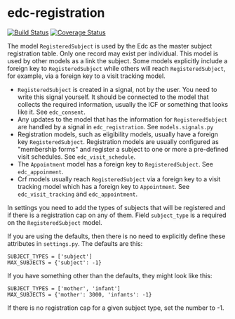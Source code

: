 # edc-registration

[![Build Status](https://travis-ci.org/botswana-harvard/edc-registration.svg?branch=develop)](https://travis-ci.org/botswana-harvard/edc-registration) [![Coverage Status](https://coveralls.io/repos/botswana-harvard/edc-registration/badge.svg?branch=develop&service=github)](https://coveralls.io/github/botswana-harvard/edc-registration?branch=develop)

The model `RegisteredSubject` is used by the Edc as the master subject registration table. Only one record may exist per individual. This model is used by other models as a link the subject. Some models explicitly include a foreign key to `RegisteredSubject` while others will reach `RegisteredSubject`, for example, via a foreign key to a visit tracking model.

* `RegisteredSubject` is created in a signal, not by the user. You need to write this signal yourself. It should be connected to the model that collects the required information, usually the ICF or something that looks like it. See `edc_consent`.
* Any updates to the model that has the information for `RegisteredSubject` are handled by a signal in `edc_registration`. See `models.signals.py`
* Registration models, such as eligibility models, usually have a foreign key `RegisteredSubject`. Registration models are usually configured as "membership forms" and register a subject to one or more a pre-defined visit schedules. See `edc_visit_schedule`.
* The `Appointment` model has a foreign key to `RegisteredSubject`. See `edc_appoinment`.
* Crf models usually reach  `RegisteredSubject` via a foreign key to a visit tracking model which has a foreign key to `Appointment`. See `edc_visit_tracking` and `edc_appointment`.

In settings you need to add the types of subjects that will be registered and if there is a registration cap on any of them. Field `subject_type` is a required on the `RegisteredSubject` model.

If you are using the defaults, then there is no need to explicitly define these attributes in `settings.py`. The defaults are this:

    SUBJECT_TYPES = ['subject']
    MAX_SUBJECTS = {'subject': -1}

If you have something other than the defaults, they might look like this:

    SUBJECT_TYPES = ['mother', 'infant']
    MAX_SUBJECTS = {'mother': 3000, 'infants': -1}

If there is no registration cap for a given subject type, set the number to -1.
    
